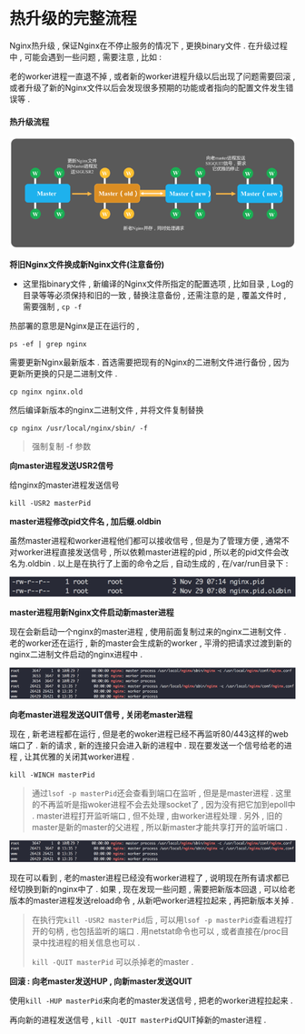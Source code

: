# 热升级的完整流程

Nginx热升级 , 保证Nginx在不停止服务的情况下 , 更换binary文件 . 在升级过程中 , 可能会遇到一些问题 , 需要注意 , 比如 :

老的worker进程一直退不掉 , 或者新的worker进程升级以后出现了问题需要回滚 , 或者升级了新的Nginx文件以后会发现很多预期的功能或者指向的配置文件发生错误等 .

#### 热升级流程

![](/assets/reshengjiliucheng.png)

**将旧Nginx文件换成新Nginx文件\(注意备份\)**

* 这里指binary文件 , 新编译的Nginx文件所指定的配置选项 , 比如目录 , Log的目录等等必须保持和旧的一致 , 替换注意备份 , 还需注意的是 , 覆盖文件时 , 需要强制 , `cp -f`

热部署的意思是Nginx是正在运行的 ,

```
ps -ef | grep nginx
```

需要更新Nginx最新版本 . 首选需要把现有的Nginx的二进制文件进行备份 , 因为更新所更换的只是二进制文件 .

```
cp nginx nginx.old
```

然后编译新版本的nginx二进制文件 , 并将文件复制替换

```
cp nginx /usr/local/nginx/sbin/ -f
```

> 强制复制 -f 参数

**向master进程发送USR2信号**

给nginx的master进程发送信号

```
kill -USR2 masterPid
```

**master进程修改pid文件名 , 加后缀.oldbin**

虽然master进程和worker进程他们都可以接收信号 , 但是为了管理方便 , 通常不对worker进程直接发送信号 , 所以依赖master进程的pid , 所以老的pid文件会改名为.oldbin . 以上是在执行了上面的命令之后 , 自动生成的 , 在/var/run目录下 :

![](/assets/nginxpidoldbin.png)

**master进程用新Nginx文件启动新master进程**

现在会新启动一个nginx的master进程 , 使用前面复制过来的nginx二进制文件 . 老的worker还在运行 , 新的master会生成新的worker , 平滑的把请求过渡到新的nginx二进制文件启动的nginx进程中 .

![](/assets/fasongxinhao1.png)

**向老master进程发送QUIT信号 , 关闭老master进程**

现在 , 新老进程都在运行 , 但是老的woker进程已经不再监听80/443这样的web端口了 . 新的请求 , 新的连接只会进入新的进程中 . 现在要发送一个信号给老的进程 , 让其优雅的关闭其worker进程 .

```
kill -WINCH masterPid
```

> 通过`lsof -p masterPid`还会查看到端口在监听 , 但是是master进程 . 这里的不再监听是指woker进程不会去处理socket了 , 因为没有把它加到epoll中 . master进程打开监听端口 , 但不处理 , 由worker进程处理 . 另外 , 旧的master是新的master的父进程 , 所以新master才能共享打开的监听端口 .

![](/assets/fasongxinhao2.png)

现在可以看到 , 老的master进程已经没有worker进程了 , 说明现在所有请求都已经切换到新的nginx中了 . 如果 , 现在发现一些问题 , 需要把新版本回退 , 可以给老版本的master进程发送reload命令 , 从新吧worker进程拉起来 , 再把新版本关掉 .

> 在执行完`kill -USR2 masterPid`后 , 可以用`lsof -p masterPid`查看进程打开的句柄 , 也包括监听的端口 . 用netstat命令也可以 , 或者直接在/proc目录中找进程的相关信息也可以 .
>
> `kill -QUIT masterPid` 可以杀掉老的master .

**回滚 : 向老master发送HUP , 向新master发送QUIT**

使用`kill -HUP masterPid`来向老的master发送信号 , 把老的worker进程拉起来 .

再向新的进程发送信号 , `kill -QUIT masterPid`QUIT掉新的master进程 .

